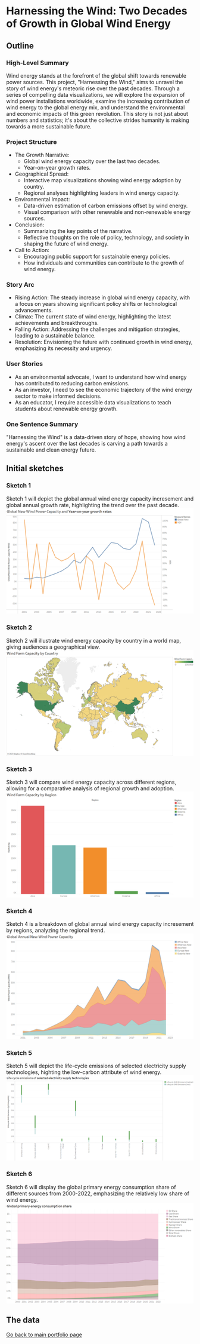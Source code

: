# Harnessing the Wind: Two Decades of Growth in Global Wind Energy
## Outline
### High-Level Summary
Wind energy stands at the forefront of the global shift towards renewable power sources. This project, "Harnessing the Wind," aims to unravel the story of wind energy's meteoric rise over the past decades. Through a series of compelling data visualizations, we will explore the expansion of wind power installations worldwide, examine the increasing contribution of wind energy to the global energy mix, and understand the environmental and economic impacts of this green revolution. This story is not just about numbers and statistics; it's about the collective strides humanity is making towards a more sustainable future.
### Project Structure
- The Growth Narrative:
  - Global wind energy capacity over the last two decades.
  - Year-on-year growth rates.
- Geographical Spread:
  - Interactive map visualizations showing wind energy adoption by country.
  - Regional analyses highlighting leaders in wind energy capacity.
- Environmental Impact:
  - Data-driven estimation of carbon emissions offset by wind energy.
  - Visual comparison with other renewable and non-renewable energy sources.
- Conclusion:
  - Summarizing the key points of the narrative.
  - Reflective thoughts on the role of policy, technology, and society in shaping the future of wind energy.
- Call to Action:
  - Encouraging public support for sustainable energy policies.
  - How individuals and communities can contribute to the growth of wind energy.
### Story Arc
- Rising Action: The steady increase in global wind energy capacity, with a focus on years showing significant policy shifts or technological advancements.
- Climax: The current state of wind energy, highlighting the latest achievements and breakthroughs.
- Falling Action: Addressing the challenges and mitigation strategies, leading to a sustainable balance.
- Resolution: Envisioning the future with continued growth in wind energy, emphasizing its necessity and urgency.
### User Stories
- As an environmental advocate, I want to understand how wind energy has contributed to reducing carbon emissions.
- As an investor, I need to see the economic trajectory of the wind energy sector to make informed decisions.
- As an educator, I require accessible data visualizations to teach students about renewable energy growth.
### One Sentence Summary
"Harnessing the Wind" is a data-driven story of hope, showing how wind energy's ascent over the last decades is carving a path towards a sustainable and clean energy future.
## Initial sketches
### Sketch 1
Sketch 1 will depict the global annual wind energy capacity incresement and global annual growth rate, highlighting the trend over the past decade.
![image](https://github.com/runzhes/94870/blob/main/Year%20growth.png?raw=true)
### Sketch 2
Sketch 2 will illustrate wind energy capacity by country in a world map, giving audiences a geographical view.
![image](https://github.com/runzhes/94870/blob/main/Global%20map.png?raw=true)
### Sketch 3
Sketch 3 will compare wind energy capacity across different regions, allowing for a comparative analysis of regional growth and adoption.
![image](https://github.com/runzhes/94870/blob/main/Region.png?raw=true)
### Sketch 4
Sketch 4 is a breakdown of global annual wind energy capacity incresement by regions, analyzing the regional trend.
![image](https://github.com/runzhes/94870/blob/main/Year%20breakdown.png?raw=true)
### Sketch 5
Sketch 5 will depict the life-cycle emissions of selected electricity supply technologies, highting the low-carbon attribute of wind energy.
![image](https://github.com/runzhes/94870/blob/main/emission.png?raw=true)
### Sketch 6
Sketch 6 will display the global primary energy consumption share of different sources from 2000-2022, emphasizing the relatively low share of wind energy.
![image](https://github.com/runzhes/94870/blob/main/share.png?raw=true)
## The data
[Go back to main portfolio page](README.md)
